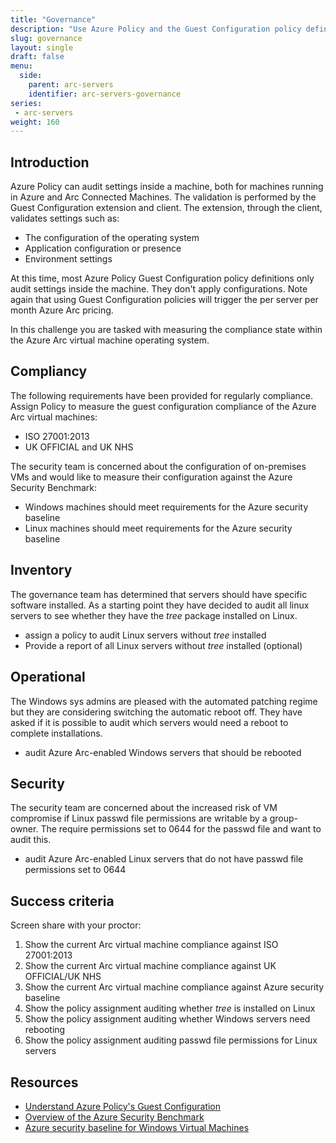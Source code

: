```yaml
---
title: "Governance"
description: "Use Azure Policy and the Guest Configuration policy definitions to govern your on prem resources and prove compliance."
slug: governance
layout: single
draft: false
menu:
  side:
    parent: arc-servers
    identifier: arc-servers-governance
series:
 - arc-servers
weight: 160
---
```


## Introduction

Azure Policy can audit settings inside a machine, both for machines running in Azure and Arc Connected Machines. The validation is performed by the Guest Configuration extension and client. The extension, through the client, validates settings such as:

* The configuration of the operating system
* Application configuration or presence
* Environment settings

At this time, most Azure Policy Guest Configuration policy definitions only audit settings inside the machine. They don't apply configurations. Note again that using Guest Configuration policies will trigger the per server per month Azure Arc pricing.

In this challenge you are tasked with measuring the compliance state within the Azure Arc virtual machine operating system.

## Compliancy

The following requirements have been provided for regularly compliance. Assign Policy to measure the guest configuration compliance of the Azure Arc virtual machines:

* ISO 27001:2013
* UK OFFICIAL and UK NHS

The security team is concerned about the configuration of on-premises VMs and would like to measure their configuration against the Azure Security Benchmark:

* Windows machines should meet requirements for the Azure security baseline
* Linux machines should meet requirements for the Azure security baseline

## Inventory

The governance team has determined that servers should have specific software installed. As a starting point they have decided to audit all linux servers to see whether they have the _tree_ package installed on Linux.

* assign a policy to audit Linux servers without _tree_ installed
* Provide a report of all Linux servers without _tree_ installed (optional)

## Operational

The Windows sys admins are pleased with the automated patching regime but they are considering switching the automatic reboot off. They have asked if it is possible to audit which servers would need a reboot to complete installations.

* audit Azure Arc-enabled Windows servers that should be rebooted

## Security

The security team are concerned about the increased risk of VM compromise if Linux passwd file permissions are writable by a group-owner. The require permissions set to 0644 for the passwd file and want to audit this.

* audit Azure Arc-enabled Linux servers that do not have passwd file permissions set to 0644

## Success criteria

Screen share with your proctor:

1. Show the current Arc virtual machine compliance against ISO 27001:2013
1. Show the current Arc virtual machine compliance against UK OFFICIAL/UK NHS
1. Show the current Arc virtual machine compliance against Azure security baseline
1. Show the policy assignment auditing whether _tree_ is installed on Linux
1. Show the policy assignment auditing whether Windows servers need rebooting
1. Show the policy assignment auditing passwd file permissions for Linux servers

## Resources

* [Understand Azure Policy's Guest Configuration](https://docs.microsoft.com/azure/governance/policy/concepts/guest-configuration)
* [Overview of the Azure Security Benchmark](https://docs.microsoft.com/azure/security/benchmarks/overview)
* [Azure security baseline for Windows Virtual Machines](https://docs.microsoft.com/azure/virtual-machines/windows/security-baseline)